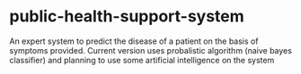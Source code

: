 # public-health-support-system
An expert system to predict the disease of a patient on the basis of symptoms provided. Current version uses probalistic algorithm (naive bayes classifier) and planning to use some artificial intelligence on the system
